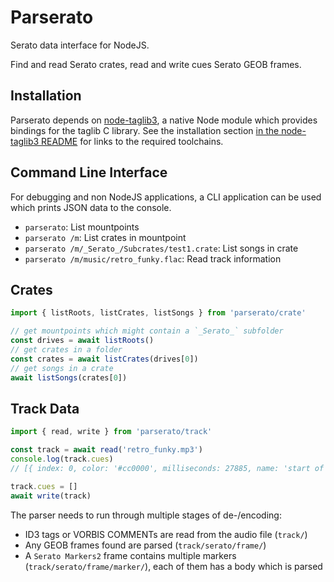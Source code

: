 Parserato
===

Serato data interface for NodeJS.

Find and read Serato crates, read and write cues Serato GEOB frames.

Installation
---

Parserato depends on [node-taglib3](https://github.com/schneefux/node-taglib3), a native Node module which provides bindings for the taglib C library. See the installation section [in the node-taglib3 README](https://github.com/schneefux/node-taglib3#installation) for links to the required toolchains.

Command Line Interface
---

For debugging and non NodeJS applications, a CLI application can be used which prints JSON data to the console.

  * `parserato`: List mountpoints
  * `parserato /m`: List crates in mountpoint
  * `parserato /m/_Serato_/Subcrates/test1.crate`: List songs in crate
  * `parserato /m/music/retro_funky.flac`: Read track information

Crates
---

```javascript
import { listRoots, listCrates, listSongs } from 'parserato/crate'

// get mountpoints which might contain a `_Serato_` subfolder
const drives = await listRoots()
// get crates in a folder
const crates = await listCrates(drives[0])
// get songs in a crate
await listSongs(crates[0])
```

Track Data
---

```javascript
import { read, write } from 'parserato/track'

const track = await read('retro_funky.mp3')
console.log(track.cues)
// [{ index: 0, color: '#cc0000', milliseconds: 27885, name: 'start of track ♥' }, ...]

track.cues = []
await write(track)
```

The parser needs to run through multiple stages of de-/encoding:
  * ID3 tags or VORBIS COMMENTs are read from the audio file (`track/`)
  * Any GEOB frames found are parsed (`track/serato/frame/`)
  * A `Serato Markers2` frame contains multiple markers (`track/serato/frame/marker/`), each of them has a body which is parsed